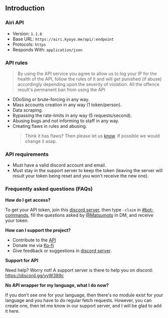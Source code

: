 ## Introduction

### Airi API

- Version: `1.1.6`
- Base URL: `https://airi.kyoyo.me/api/:endpoint`
- Protocols: `https`
- Responds With: `application/json`

### API rules

> By using the API service you agree to allow us to log your IP for the health of the API, follow the rules of it and will get punished (if abuse) accordingly depending upon the severity of violation.
> All the offence result's permanent ban from using the API

- DDoSing or brute-forcing in any way.
- Mass accounts creation in any way (1 token/person).
- Data scraping.
- Bypassing the rate-limits in any way (5 requests/second).
- Abusing bugs and not informing to staff in any way.
- Creating flaws in rules and abusing.
  > Think it has flaws? Then please let us [know](https://discord.gg/yyW389c). If possible we would change it asap.

### API requirements

- Must have a valid discord account and email.
- Must stay in the support server to keep the token (leaving the server will result your token being reset and you won't receive the new one).

### Frequently asked questions (FAQs)

**How do I get access?**

To get your API token, join this [discord server](https://discord.gg/yyW389c), then type `-claim` in [#bot-commands](https://discord.com/channels/479300008118714388/800784815908454452), fill the questions asked by [@Matsumoto](https://discord.com/channels/@me/834416864766591016) in DM, and receive your token.

**How can I support the project?**

- Contribute to the [API](https://github.com/AiriAPI/Airi)
- Donate me via [Ko-fi](https://ko-fi.com/Kyoyo)
- Give feedback or suggestions in [discord server](https://discord.gg/yyW389c).

**Support for API**

Need help? Worry not! A support server is there to help you on discord: https://discord.gg/yyW389c

**No API wrapper for my language, what I do now?**

If you don't see one for your language, then there's no module exist for your language and you have to do regular fetch requests. However, you can create one, then let me know in our support server, and I will be glad to add it here.
